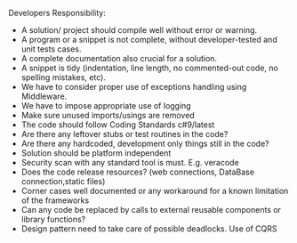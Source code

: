 Developers Responsibility:

-	A solution/ project should compile well without error or warning. 
-	A program or a snippet is not complete, without developer-tested and unit tests cases.	
-	A complete documentation also crucial for a solution. 
-	A snippet is tidy (indentation, line length, no commented-out code, no spelling mistakes, etc).
-	We have to consider proper use of exceptions handling using Middleware.
-	We have to impose appropriate use of logging	
-	Make sure unused imports/usings are removed
-	The code should follow Coding Standards c#9/latest	
-	Are there any leftover stubs or test routines in the code?	
-	Are there any hardcoded, development only things still in the code?	
-	Solution should be platform independent
-	Security scan with any standard tool is must. E.g. veracode
-	Does the code release resources? (web connections, DataBase connection,static files)	
-	Corner cases well documented or any workaround for a known limitation of the frameworks
-	Can any code be replaced by calls to external reusable components or library functions?	
-	Design pattern need to take care of possible deadlocks. Use of CQRS
